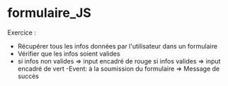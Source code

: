 # formulaire_JS

Exercice :


- Récupérer tous les infos données par l'utilisateur dans un formulaire
- Vérifier que les infos soient valides
- si infos non valides => input encadré de rouge
si infos valides => input encadré de vert
-Event: à la soumission du formulaire => Message de succès      
